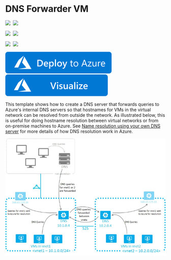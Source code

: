 # DNS Forwarder VM

<IMG SRC="https://azurequickstartsservice.blob.core.windows.net/badges/301-dns-forwarder/PublicLastTestDate.svg" />&nbsp;
<IMG SRC="https://azurequickstartsservice.blob.core.windows.net/badges/301-dns-forwarder/PublicDeployment.svg" />&nbsp;

<IMG SRC="https://azurequickstartsservice.blob.core.windows.net/badges/301-dns-forwarder/FairfaxLastTestDate.svg" />&nbsp;
<IMG SRC="https://azurequickstartsservice.blob.core.windows.net/badges/301-dns-forwarder/FairfaxDeployment.svg" />&nbsp;

<IMG SRC="https://azurequickstartsservice.blob.core.windows.net/badges/301-dns-forwarder/BestPracticeResult.svg" />&nbsp;
<IMG SRC="https://azurequickstartsservice.blob.core.windows.net/badges/301-dns-forwarder/CredScanResult.svg" />&nbsp;

<a href="https://portal.azure.com/#create/Microsoft.Template/uri/https%3A%2F%2Fraw.githubusercontent.com%2FAzure%2Fazure-quickstart-templates%2Fmaster%2F301-dns-forwarder%2Fazuredeploy.json" target="_blank">
    <img src="https://raw.githubusercontent.com/Azure/azure-quickstart-templates/master/1-CONTRIBUTION-GUIDE/images/deploytoazure.svg?sanitize=true"/>
</a>
<a href="http://armviz.io/#/?load=https%3A%2F%2Fraw.githubusercontent.com%2FAzure%2Fazure-quickstart-templates%2Fmaster%2F301-dns-forwarder%2Fazuredeploy.json" target="_blank">
    <img src="https://raw.githubusercontent.com/Azure/azure-quickstart-templates/master/1-CONTRIBUTION-GUIDE/images/visualizebutton.svg?sanitize=true"/>
</a>

This template shows how to create a DNS server that forwards queries to Azure's internal DNS servers so that hostnames for VMs in the virtual network can be resolved from outside the network.  As illustrated below, this is useful for doing hostname resolution between virtual networks or from on-premise machines to Azure. See [Name resolution using your own DNS server](https://azure.microsoft.com/documentation/articles/virtual-networks-name-resolution-for-vms-and-role-instances/#name-resolution-using-your-own-dns-server) for more details of how DNS resolution work in Azure.

![Inter-vnet DNS](https://raw.githubusercontent.com/Azure/azure-quickstart-templates/master/301-dns-forwarder/images/inter-vnet-dns.png)

